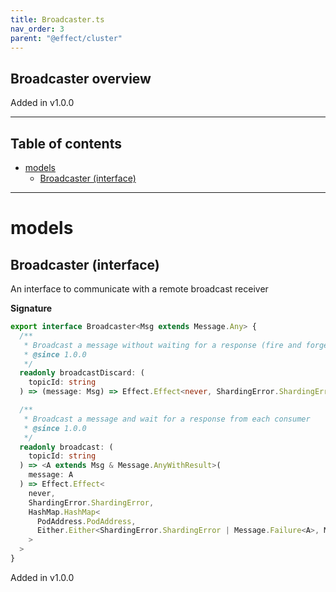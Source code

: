 ```yaml
---
title: Broadcaster.ts
nav_order: 3
parent: "@effect/cluster"
---
```


## Broadcaster overview

Added in v1.0.0

---

<h2 class="text-delta">Table of contents</h2>

- [models](#models)
  - [Broadcaster (interface)](#broadcaster-interface)

---

# models

## Broadcaster (interface)

An interface to communicate with a remote broadcast receiver

**Signature**

```ts
export interface Broadcaster<Msg extends Message.Any> {
  /**
   * Broadcast a message without waiting for a response (fire and forget)
   * @since 1.0.0
   */
  readonly broadcastDiscard: (
    topicId: string
  ) => (message: Msg) => Effect.Effect<never, ShardingError.ShardingError, void>

  /**
   * Broadcast a message and wait for a response from each consumer
   * @since 1.0.0
   */
  readonly broadcast: (
    topicId: string
  ) => <A extends Msg & Message.AnyWithResult>(
    message: A
  ) => Effect.Effect<
    never,
    ShardingError.ShardingError,
    HashMap.HashMap<
      PodAddress.PodAddress,
      Either.Either<ShardingError.ShardingError | Message.Failure<A>, Message.Success<A>>
    >
  >
}
```

Added in v1.0.0
